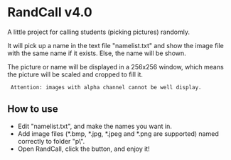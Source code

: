 # RandCall v4.0
A little project for calling students (picking pictures) randomly.

It will pick up a name in the text file "namelist.txt" and show the image file with the same name if it exists. Else, the name will be shown.

The picture or name will be displayed in a 256x256 window, which means the picture will be scaled and cropped to fill it.

` Attention: images with alpha channel cannot be well display.`
## How to use
- Edit "namelist.txt", and make the names you want in.
- Add image files (*.bmp, *.jpg, *.jpeg and *.png are supported) named correctly to folder "p\\".
- Open RandCall, click the button, and enjoy it!
